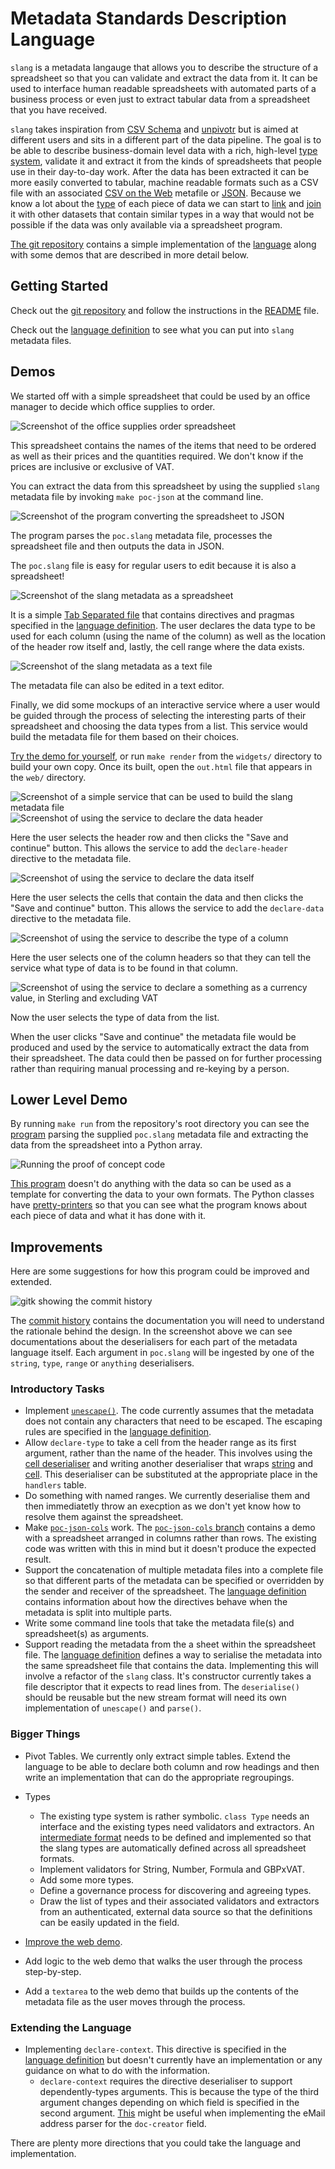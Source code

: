 # Metadata Standards Description Language

`slang` is a metadata langauge that allows you to describe the structure of a spreadsheet so that you can validate and extract the data from it. It can be used to interface human readable spreadsheets with automated parts of a business process or even just to extract tabular data from a spreadsheet that you have received.

`slang` takes inspiration from [CSV Schema](http://digital-preservation.github.io/csv-schema/) and [unpivotr](https://github.com/nacnudus/unpivotr) but is aimed at different users and sits in a different part of the data pipeline. The goal is to be able to describe business-domain level data with a rich, high-level [type system](https://en.wikipedia.org/wiki/Type_system), validate it and extract it from the kinds of spreadsheets that people use in their day-to-day work. After the data has been extracted it can be more easily converted to tabular, machine readable formats such as a CSV file with an associated [CSV on the Web](https://www.w3.org/TR/tabular-data-primer/) metafile or [JSON](https://www.json.org/). Because we know a lot about the [type](https://en.wikipedia.org/wiki/Data_type) of each piece of data we can start to [link](https://en.wikipedia.org/wiki/Linked_data) and [join](https://en.wikipedia.org/wiki/Join_(SQL)) it with other datasets that contain similar types in a way that would not be possible if the data was only available via a spreadsheet program.

[The git repository](https://www.github.com/alphagov/metadata-standards-description-language) contains a simple implementation of the [language](https://docs.google.com/document/d/1EVw3PkDnynfrhfg-EERQrcPbHfGGykewGmoKtGropM0) along with some demos that are described in more detail below.

## Getting Started

Check out the [git repository](https://www.github.com/alphagov/metadata-standards-description-language) and follow the instructions in the [README](https://github.com/alphagov/metadata-standards-description-language/blob/master/README) file.

Check out the [language definition](https://docs.google.com/document/d/1EVw3PkDnynfrhfg-EERQrcPbHfGGykewGmoKtGropM0) to see what you can put into `slang` metadata files.

## Demos

We started off with a simple spreadsheet that could be used by an office manager to decide which office supplies to order.

![Screenshot of the office supplies order spreadsheet](images/office-supplies-order.png)

This spreadsheet contains the names of the items that need to be ordered as well as their prices and the quantities required. We don't know if the prices are inclusive or exclusive of VAT.

You can extract the data from this spreadsheet by using the supplied `slang` metadata file by invoking `make poc-json` at the command line.

![Screenshot of the program converting the spreadsheet to JSON](images/make-poc-json.png)

The program parses the `poc.slang` metadata file, processes the spreadsheet file and then outputs the data in JSON.

The `poc.slang` file is easy for regular users to edit because it is also a spreadsheet!

![Screenshot of the slang metadata as a spreadsheet](images/poc-slang-spreadsheet.png)

It is a simple [Tab Separated file](https://en.wikipedia.org/wiki/Tab-separated_values) that contains directives and pragmas specified in the [language definition](https://docs.google.com/document/d/1EVw3PkDnynfrhfg-EERQrcPbHfGGykewGmoKtGropM0). The user declares the data type to be used for each column (using the name of the column) as well as the location of the header row itself and, lastly, the cell range where the data exists.

![Screenshot of the slang metadata as a text file](images/poc-slang-text.png)

The metadata file can also be edited in a text editor.

Finally, we did some mockups of an interactive service where a user would be guided through the process of selecting the interesting parts of their spreadsheet and choosing the data types from a list. This service would build the metadata file for them based on their choices.

[Try the demo for yourself](web/out.html), or run `make render` from the `widgets/` directory to build your own copy. Once its built, open the `out.html` file that appears in the `web/` directory.

![Screenshot of a simple service that can be used to build the slang metadata file](images/out-html-0.png)
![Screenshot of using the service to declare the data header](images/out-html-declare-header.png)

Here the user selects the header row and then clicks the "Save and continue" button. This allows the service to add the `declare-header` directive to the metadata file.

![Screenshot of using the service to declare the data itself](images/out-html-declare-data.png)

Here the user selects the cells that contain the data and then clicks the "Save and continue" button. This allows the service to add the `declare-data` directive to the metadata file.

![Screenshot of using the service to describe the type of a column](images/out-html-declare-type-price-0.png)

Here the user selects one of the column headers so that they can tell the service what type of data is to be found in that column.

![Screenshot of using the service to declare a something as a currency value, in Sterling and excluding VAT](images/out-html-declare-type-price-1.png)

Now the user selects the type of data from the list.

When the user clicks "Save and continue" the metadata file would be produced and used by the service to automatically extract the data from their spreadsheet. The data could then be passed on for further processing rather than requiring manual processing and re-keying by a person.

## Lower Level Demo

By running `make run` from the repository's root directory you can see the [program](https://github.com/alphagov/metadata-standards-description-language/blob/bf042a84991fff20e79e7b6e1cc1226b4f1ff96f/poc.py) parsing the supplied `poc.slang` metadata file and extracting the data from the spreadsheet into a Python array.

![Running the proof of concept code](images/make-run.png)

[This program](https://github.com/alphagov/metadata-standards-description-language/blob/bf042a84991fff20e79e7b6e1cc1226b4f1ff96f/poc.py) doesn't do anything with the data so can be used as a template for converting the data to your own formats. The Python classes have [pretty-printers](https://en.wikipedia.org/wiki/Prettyprint) so that you can see what the program knows about each piece of data and what it has done with it.


## Improvements

Here are some suggestions for how this program could be improved and extended.

![gitk showing the commit history](images/gitk.png)

The [commit history](https://github.com/alphagov/metadata-standards-description-language/commits/master) contains the documentation you will need to understand the rationale behind the design. In the screenshot above we can see documentations about the deserialisers for each part of the metadata language itself. Each argument in `poc.slang` will be ingested by one of the `string`, `type`, `range` or `anything` deserialisers.

### Introductory Tasks

* Implement [`unescape()`](https://github.com/alphagov/metadata-standards-description-language/blob/bf042a84991fff20e79e7b6e1cc1226b4f1ff96f/slang.py#L489). The code currently assumes that the metadata does not contain any characters that need to be escaped. The escaping rules are specified in the [language definition](https://docs.google.com/document/d/1EVw3PkDnynfrhfg-EERQrcPbHfGGykewGmoKtGropM0).
* Allow `declare-type` to take a cell from the header range as its first argument, rather than the name of the header. This involves using the [cell deserialiser](https://github.com/alphagov/metadata-standards-description-language/blob/bf042a84991fff20e79e7b6e1cc1226b4f1ff96f/slang.py#L529) and writing another deserialiser that wraps [string](https://github.com/alphagov/metadata-standards-description-language/blob/bf042a84991fff20e79e7b6e1cc1226b4f1ff96f/slang.py#L495) and [cell](https://github.com/alphagov/metadata-standards-description-language/blob/bf042a84991fff20e79e7b6e1cc1226b4f1ff96f/slang.py#L529). This deserialiser can be substituted at the appropriate place in the `handlers` table.
* Do something with named ranges. We currently deserialise them and then immediatetly throw an execption as we don't yet know how to resolve them against the spreadsheet.
* Make [`poc-json-cols`](https://github.com/alphagov/metadata-standards-description-language/blob/poc-json-cols/poc-json-cols.py) work. The [`poc-json-cols` branch](https://github.com/alphagov/metadata-standards-description-language/tree/poc-json-cols) contains a demo with a spreadsheet arranged in columns rather than rows. The existing code was written with this in mind but it doesn't produce the expected result.
* Support the concatenation of multiple metadata files into a complete file so that different parts of the metadata can be specified or overridden by the sender and receiver of the spreadsheet. The [language definition](https://docs.google.com/document/d/1EVw3PkDnynfrhfg-EERQrcPbHfGGykewGmoKtGropM0) contains information about how the directives behave when the metadata is split into multiple parts.
* Write some command line tools that take the metadata file(s) and spreadsheet(s) as arguments.
* Support reading the metadata from the a sheet within the spreadsheet file. The [language definition](https://docs.google.com/document/d/1EVw3PkDnynfrhfg-EERQrcPbHfGGykewGmoKtGropM0) defines a way to serialise the metadata into the same spreadsheet file that contains the data. Implementing this will involve a refactor of the `slang` class. It's constructor currently takes a file descriptor that it expects to read lines from. The `deserialise()` should be reusable but the new stream format will need its own implementation of `unescape()` and `parse()`.

### Bigger Things
* Pivot Tables. We currently only extract simple tables. Extend the language to be able to declare both column and row headings and then write an implementation that can do the appropriate regroupings.
* Types
  * The existing type system is rather symbolic. `class Type` needs an interface and the existing types need validators and extractors. An [intermediate format](https://github.com/alphagov/metadata-standards-description-language/commit/1a0ce4a76c47c93f3cf3b5aa43d4e5867afdad3) needs to be defined and implemented so that the slang types are automatically defined across all spreadsheet formats.
  * Implement validators for String, Number, Formula and GBPxVAT.
  * Add some more types.
  * Define a governance process for discovering and agreeing types.
  * Draw the list of types and their associated validators and extractors from an authenticated, external data source so that the definitions can be easily updated in the field.

* [Improve the web demo](https://github.com/alphagov/metadata-standards-description-language/commit/2bc25a61f15d82512f50dc546bfbcbfeca6eefb4).
* Add logic to the web demo that walks the user through the process step-by-step.
* Add a `textarea` to the web demo that builds up the contents of the metadata file as the user moves through the process.


### Extending the Language
* Implementing `declare-context`. This directive is specified in the [language definition](https://docs.google.com/document/d/1EVw3PkDnynfrhfg-EERQrcPbHfGGykewGmoKtGropM0) but doesn't currently have an implementation or any guidance on what to do with the information.
  * `declare-context` requires the directive deserialiser to support dependently-types arguments. This is because the type of the third argument changes depending on which field is specified in the second argument. [This](http://wiki.call-cc.org/eggref/4/email-address) might be useful when implementing the eMail address parser for the `doc-creator` field.

There are plenty more directions that you could take the language and implementation.

